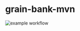# grain-bank-mvn
![example workflow](https://github.com/alpgraphics/grain-bank-mvn/actions/workflows/ci.yml/badge.svg)
